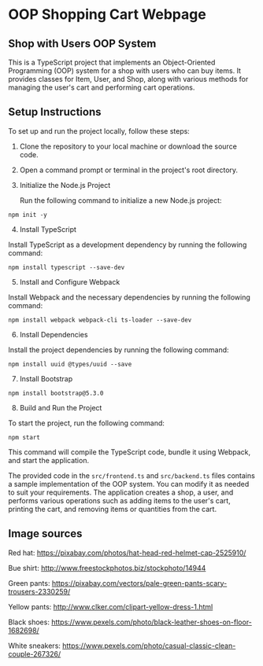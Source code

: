 # OOP Shopping Cart Webpage

## Shop with Users OOP System

This is a TypeScript project that implements an Object-Oriented Programming (OOP) system for a shop with users who can buy items. It provides classes for Item, User, and Shop, along with various methods for managing the user's cart and performing cart operations.

## Setup Instructions

To set up and run the project locally, follow these steps:

1. Clone the repository to your local machine or download the source code.

2. Open a command prompt or terminal in the project's root directory.

3. Initialize the Node.js Project

   Run the following command to initialize a new Node.js project:

```
npm init -y
```

4. Install TypeScript

Install TypeScript as a development dependency by running the following command:

```
npm install typescript --save-dev
```

5. Install and Configure Webpack

Install Webpack and the necessary dependencies by running the following command:

```
npm install webpack webpack-cli ts-loader --save-dev
```

6. Install Dependencies

Install the project dependencies by running the following command:

```
npm install uuid @types/uuid --save
```

7. Install Bootstrap

```
npm install bootstrap@5.3.0
```

8. Build and Run the Project

To start the project, run the following command:

```
npm start
```

This command will compile the TypeScript code, bundle it using Webpack, and start the application.

The provided code in the `src/frontend.ts` and `src/backend.ts` files contains a sample implementation of the OOP system. You can modify it as needed to suit your requirements. The application creates a shop, a user, and performs various operations such as adding items to the user's cart, printing the cart, and removing items or quantities from the cart.

## Image sources

Red hat: https://pixabay.com/photos/hat-head-red-helmet-cap-2525910/

Bue shirt: http://www.freestockphotos.biz/stockphoto/14944

Green pants: https://pixabay.com/vectors/pale-green-pants-scary-trousers-2330259/

Yellow pants: http://www.clker.com/clipart-yellow-dress-1.html

Black shoes: https://www.pexels.com/photo/black-leather-shoes-on-floor-1682698/

White sneakers: https://www.pexels.com/photo/casual-classic-clean-couple-267326/
